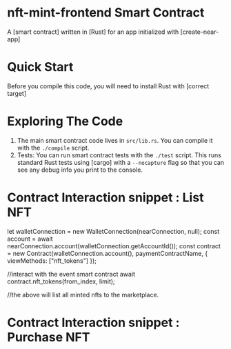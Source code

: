 # nft-mint-frontend Smart Contract

A [smart contract] written in [Rust] for an app initialized with [create-near-app]

# Quick Start

Before you compile this code, you will need to install Rust with [correct target]

# Exploring The Code

1. The main smart contract code lives in `src/lib.rs`. You can compile it with
   the `./compile` script.
2. Tests: You can run smart contract tests with the `./test` script. This runs
   standard Rust tests using [cargo] with a `--nocapture` flag so that you
   can see any debug info you print to the console.

# Contract Interaction snippet : List NFT

let walletConnection = new WalletConnection(nearConnection, null);
const account = await nearConnection.account(walletConnection.getAccountId());
const contract = new Contract(walletConnection.account(), paymentContractName, {
viewMethods: ["nft_tokens"]
});

//interact with the event smart contract
await contract.nft_tokens(from_index, limit);

//the above will list all minted nfts to the marketplace.

# Contract Interaction snippet : Purchase NFT
